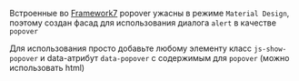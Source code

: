 Встроенные во [Framework7](http://framework7.io) popover ужасны в режиме `Material Design`, поэтому создан фасад для использования диалога `alert` в качестве `popover`

Для использования просто добавьте любому элементу класс `js-show-popover` и data-атрибут `data-popover` с содержимым для `popover` (можно использовать html)